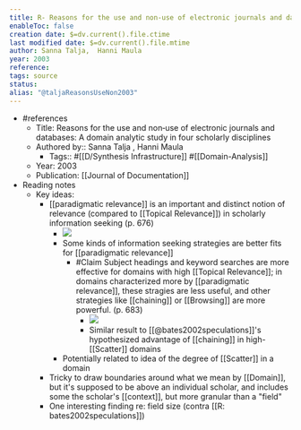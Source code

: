 ```yaml
---
title: R- Reasons for the use and non‐use of electronic journals and databases
enableToc: false
creation date: $=dv.current().file.ctime
last modified date: $=dv.current().file.mtime
author: Sanna Talja,  Hanni Maula
year: 2003
reference: 
tags: source
status: 
alias: "@taljaReasonsUseNon2003"
---
```

- #references
    - Title: Reasons for the use and non‐use of electronic journals and databases: A domain analytic study in four scholarly disciplines
    - Authored by::  Sanna Talja ,  Hanni Maula
        - Tags:: #[[D/Synthesis Infrastructure]] #[[Domain-Analysis]]
    - Year: 2003
    - Publication: [[Journal of Documentation]]
- Reading notes
    - Key ideas:
        - [[paradigmatic relevance]] is an important and distinct notion of relevance (compared to [[Topical Relevance]]) in scholarly information seeking (p. 676)
            - ![](https://firebasestorage.googleapis.com/v0/b/firescript-577a2.appspot.com/o/imgs%2Fapp%2Fmegacoglab%2FU9qtg2BxYc?alt=media&token=70f344e8-d8c9-4ec1-83f3-82f47b57223c)
            - Some kinds of information seeking strategies are better fits for [[paradigmatic relevance]]
                - #Claim Subject headings and keyword searches are more effective for domains with high [[Topical Relevance]]; in domains characterized more by [[paradigmatic relevance]], these stragies are less useful, and other strategies like [[chaining]] or [[Browsing]] are more powerful. (p. 683)
                    - ![](https://firebasestorage.googleapis.com/v0/b/firescript-577a2.appspot.com/o/imgs%2Fapp%2Fmegacoglab%2FLF1wkGRf96?alt=media&token=11d43d24-35ab-4e25-89b1-27cf4ad94bd6)
                    - Similar result to [[@bates2002speculations]]'s hypothesized advantage of [[chaining]] in high-[[Scatter]] domains
            - Potentially related to idea of the degree of [[Scatter]] in a domain
        - Tricky to draw boundaries around what we mean by [[Domain]], but it's supposed to be above an individual scholar, and includes some the scholar's [[context]], but more granular than a "field"
        - One interesting finding re: field size (contra [[R: bates2002speculations]])
